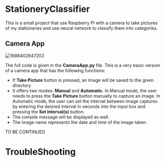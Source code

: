 # StationeryClassifier
This is a small project that use Raspberry Pi with a camera to take pictures of my stationaries and use neural network to classify them into categories.

## Camera App
![1688402647202](https://github.com/guyuxuan9/StationeryClassifier/assets/58468284/05459d42-ee2c-48ea-b549-f4de8c04d276)

The full code is given in the **CameraApp.py** file. This is a very basic version of a camera app that has the following functions:
- If **Take Picture** button is pressed, an image will be saved to the given directory
- It offers two modes: **Manual** and **Automatic**. In Manual mode, the user needs to press the **Take Picture** button manually to capture an image. In Automatic mode, the user can set the interval between image captures by entering the desired interval in seconds into the input box and pressing the **Set Interval(s)** button.
- The console message will be displayed as well.
- The image name represents the date and time of the image taken.

TO BE CONTINUED


# TroubleShooting
